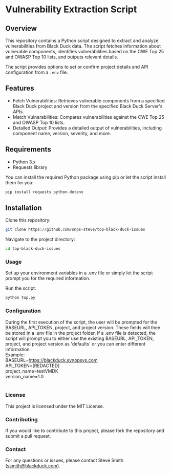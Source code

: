 # Vulnerability Extraction Script

## Overview

This repository contains a Python script designed to extract and analyze vulnerabilities from Black Duck data. The script fetches information about vulnerable components, identifies vulnerabilities based on the CWE Top 25 and OWASP Top 10 lists, and outputs relevant details.

The script provides options to set or confirm project details and API configuration from a `.env` file.

## Features

- Fetch Vulnerabilities: Retrieves vulnerable components from a specified Black Duck project and version from the specified Black Duck Server's APIs.
- Match Vulnerabilities: Compares vulnerabilities against the CWE Top 25 and OWASP Top 10 lists.
- Detailed Output: Provides a detailed output of vulnerabilities, including component name, version, severity, and more.

## Requirements

- Python 3.x
- Requests library

You can install the required Python package using pip or let the script install them for you:

```bash
pip install requests python-dotenv
```

## Installation
Clone this repository:

```bash
git clone https://github.com/snps-steve/top-black-duck-issues
```

Navigate to the project directory:

```bash
cd top-black-duck-issues
```

### Usage
Set up your environment variables in a .env file or simply let the script prompt you for the required information. 

Run the script:

```bash
python top.py
```

### Configuration
During the first execution of the script, the user will be prompted for the BASEURL, API_TOKEN, project, and project version. These fields will then be stored in a .env file in the project folder. If a .env file is detected, the script will prompt you to either use the existing BASEURL, API_TOKEN, project, and project version as 'defaults' or you can enter different information.
<br>
Example:
<br>
BASEURL=https://blackduck.synopsys.com<br>
API_TOKEN=[REDACTED]<br>
project_name=testVMDK<br>
version_name=1.0<br>
<br>
### License
This project is licensed under the MIT License.

### Contributing
If you would like to contribute to this project, please fork the repository and submit a pull request.

### Contact
For any questions or issues, please contact Steve Smith (ssmith@blackduck.com).
